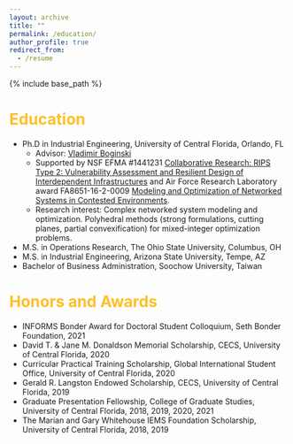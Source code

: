 ```yaml
---
layout: archive
title: ""
permalink: /education/
author_profile: true
redirect_from:
  - /resume
---
```


{% include base_path %}

<span style="color: #FFBF27;">Education</span>
======

* Ph.D in Industrial Engineering, University of Central Florida, Orlando, FL
  * Advisor: [Vladimir Boginski](https://iems.ucf.edu/faculty/vladimir-boginski/)
  * Supported by NSF EFMA #1441231 [Collaborative Research: RIPS Type 2: Vulnerability Assessment and Resilient Design of Interdependent Infrastructures](https://www.nsf.gov/awardsearch/showAward?AWD_ID=1441231) and Air Force Research Laboratory award FA8651-16-2-0009 [Modeling and Optimization of Networked Systems in Contested Environments]().
  * Research interest: Complex networked system modeling and optimization. Polyhedral methods (strong formulations, cutting planes, partial convexification) for mixed-integer optimization problems.
  <!-- * Dissertation: [Mixed-integer Programming Methods for Modeling and Optimization of Cascading Processes in Complex Networked Systems](https://stars.library.ucf.edu/etd2020/987/) -->
* M.S. in Operations Research, The Ohio State University, Columbus, OH
* M.S. in Industrial Engineering, Arizona State University, Tempe, AZ
* Bachelor of Business Administration, Soochow University, Taiwan

<span style="color: #FFBF27;">Honors and Awards</span>
======

* INFORMS Bonder Award for Doctoral Student Colloquium, Seth Bonder Foundation, 2021
* David T. & Jane M. Donaldson Memorial Scholarship, CECS, University of Central Florida, 2020
* Curricular Practical Training Scholarship, Global International Student Office, University of Central Florida, 2020
* Gerald R. Langston Endowed Scholarship, CECS, University of Central Florida, 2019
* Graduate Presentation Fellowship, College of Graduate Studies, University of Central Florida, 2018, 2019, 2020, 2021
* The Marian and Gary Whitehouse IEMS Foundation Scholarship, University of Central Florida, 2018, 2019